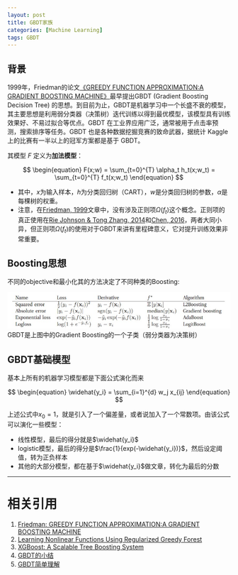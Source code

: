 ```yaml
---
layout: post
title: GBDT家族
categories: [Machine Learning]
tags: GBDT 
---
```


## 背景

1999年，Friedman的论文[《GREEDY FUNCTION APPROXIMATION:A GRADIENT BOOSTING MACHINE》](https://projecteuclid.org/download/pdf_1/euclid.aos/1013203451)最早提出GBDT (Gradient Boosting Decision Tree) 的思想。到目前为止，GBDT是机器学习中一个长盛不衰的模型，其主要思想是利用弱分类器（决策树）迭代训练以得到最优模型，该模型具有训练效果好、不易过拟合等优点。GBDT 在工业界应用广泛，通常被用于点击率预测，搜索排序等任务。GBDT 也是各种数据挖掘竞赛的致命武器，据统计 Kaggle 上的比赛有一半以上的冠军方案都是基于 GBDT。 

其模型 $F$ 定义为**加法模型**：

$$
\begin{equation}
   F(x;w) = \sum_{t=0}^{T} \alpha_t h_t(x;w_t) = \sum_{t=0}^{T} f_t(x;w_t)
\end{equation}
$$

- 其中，$x$为输入样本，$h$为分类回归树（CART），$w$是分类回归树的参数，$\alpha$是每棵树的权重。
- 注意，在[Friedman, 1999](https://projecteuclid.org/download/pdf_1/euclid.aos/1013203451)文章中，没有涉及正则项$\Omega(f_t)$这个概念。正则项的真正使用在[Rie Johnson & Tong Zhang, 2014](https://ieeexplore.ieee.org/stamp/stamp.jsp?tp=&arnumber=6583153)和[Chen, 2016](https://arxiv.org/pdf/1603.02754.pdf)，两者大同小异，但正则项$\Omega(f_t)$的使用对于GBDT来讲有里程碑意义，它对提升训练效果非常重要。


## Boosting思想

不同的objective和最小化其的方法决定了不同种类的Boosting:

![boosting-objective](/assets/images/blog/gbdt/boosting-objective.jpg)
GBDT是上图中的Gradient Boosting的一个子类（弱分类器为决策树）


## GBDT基础模型

基本上所有的机器学习模型都是下面公式演化而来

$$
\begin{equation}
   \widehat{y_i} = \sum_{i=1}^{d} w_j x_{ij}
\end{equation}
$$

上述公式中$x_0=1$，就是引入了一个偏差量，或者说加入了一个常数项。由该公式可以演化一些模型：
- 线性模型，最后的得分就是$\widehat{y_i}$
- logistic模型，最后的得分是$\frac{1}{exp(-\widehat{y_i})}$，然后设定阈值，转为正负样本
- 其他的大部分模型，都在基于$\widehat{y_i}$做文章，转化为最后的分数


---
# 相关引用
1. [Friedman: GREEDY FUNCTION APPROXIMATION:A GRADIENT BOOSTING MACHINE](https://projecteuclid.org/download/pdf_1/euclid.aos/1013203451)
2. [Learning Nonlinear Functions Using Regularized Greedy Forest](https://ieeexplore.ieee.org/stamp/stamp.jsp?tp=&arnumber=6583153)
3. [XGBoost: A Scalable Tree Boosting System](https://arxiv.org/pdf/1603.02754.pdf)
4. [GBDT的小结](https://blog.csdn.net/niuniuyuh/article/details/76922210)
5. [GBDT简单理解](https://blog.csdn.net/meanme/article/details/50914222)
